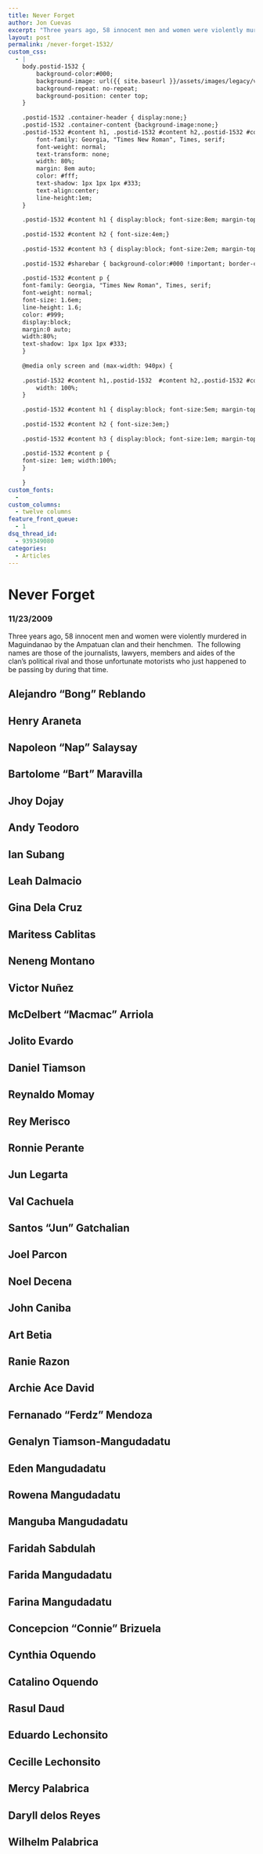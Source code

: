 ```yaml
---
title: Never Forget
author: Jon Cuevas
excerpt: "Three years ago, 58 innocent men and women were violently murdered in Maguindanao by the Ampatuan clan and their henchmen.  The following names are those of the journalists, lawyers, members and aides of the clan's political rival and those unfortunate motorists who just happened to be passing by during that time."
layout: post
permalink: /never-forget-1532/
custom_css:
  - |
    body.postid-1532 {
    	background-color:#000;
    	background-image: url({{ site.baseurl }}/assets/images/legacy/v5/bg-neverforget.jpg);
    	background-repeat: no-repeat;
    	background-position: center top;
    }
    
    .postid-1532 .container-header { display:none;}
    .postid-1532 .container-content {background-image:none;}
    .postid-1532 #content h1, .postid-1532 #content h2,.postid-1532 #content h3   {
    	font-family: Georgia, "Times New Roman", Times, serif;
    	font-weight: normal;
    	text-transform: none;
    	width: 80%;
    	margin: 8em auto;
    	color: #fff;
    	text-shadow: 1px 1px 1px #333;
    	text-align:center;
    	line-height:1em;
    }
    
    .postid-1532 #content h1 { display:block; font-size:8em; margin-top:510px !important; margin-bottom:30px !important;}
    
    .postid-1532 #content h2 { font-size:4em;}
    
    .postid-1532 #content h3 { display:block; font-size:2em; margin-top:0 !important; margin-bottom:90px !important;}
    
    .postid-1532 #sharebar { background-color:#000 !important; border-color:#000 !important;}
    
    .postid-1532 #content p {
    font-family: Georgia, "Times New Roman", Times, serif;
    font-weight: normal;
    font-size: 1.6em;
    line-height: 1.6;
    color: #999;
    display:block;
    margin:0 auto;
    width:80%;
    text-shadow: 1px 1px 1px #333;
    }
    
    @media only screen and (max-width: 940px) {
    	
    .postid-1532 #content h1,.postid-1532  #content h2,.postid-1532 #content h3   {
    	width: 100%;
    }	
    	
    .postid-1532 #content h1 { display:block; font-size:5em; margin-top:220px !important; margin-bottom:30px !important;}
    
    .postid-1532 #content h2 { font-size:3em;}
    
    .postid-1532 #content h3 { display:block; font-size:1em; margin-top:0 !important;}
    
    .postid-1532 #content p {
    font-size: 1em; width:100%;
    }	
    	
    }
custom_fonts:
  - 
custom_columns:
  - twelve columns
feature_front_queue:
  - 1
dsq_thread_id:
  - 939349080
categories:
  - Articles
---
```

# Never Forget

### 11/23/2009

Three years ago, 58 innocent men and women were violently murdered in Maguindanao by the Ampatuan clan and their henchmen.  The following names are those of the journalists, lawyers, members and aides of the clan&#8217;s political rival and those unfortunate motorists who just happened to be passing by during that time.

## Alejandro &#8220;Bong&#8221; Reblando

## Henry Araneta

## Napoleon “Nap” Salaysay

## Bartolome “Bart” Maravilla

## Jhoy Dojay

## Andy Teodoro

## Ian Subang

## Leah Dalmacio

## Gina Dela Cruz

## Maritess Cablitas

## Neneng Montano

## Victor Nuñez

## McDelbert &#8220;Macmac&#8221; Arriola

## Jolito Evardo

## Daniel Tiamson

## Reynaldo Momay

## Rey Merisco

## Ronnie Perante

## Jun Legarta

## Val Cachuela

## Santos &#8220;Jun&#8221; Gatchalian

## Joel Parcon

## Noel Decena

## John Caniba

## Art Betia

## Ranie Razon

## Archie Ace David

## Fernanado &#8220;Ferdz&#8221; Mendoza

## Genalyn Tiamson-Mangudadatu

## Eden Mangudadatu

## Rowena Mangudadatu

## Manguba Mangudadatu

## Faridah Sabdulah

## Farida Mangudadatu

## Farina Mangudadatu

## Concepcion “Connie” Brizuela

## Cynthia Oquendo

## Catalino Oquendo

## Rasul Daud

## Eduardo Lechonsito

## Cecille Lechonsito

## Mercy Palabrica

## Daryll delos Reyes

## Wilhelm Palabrica